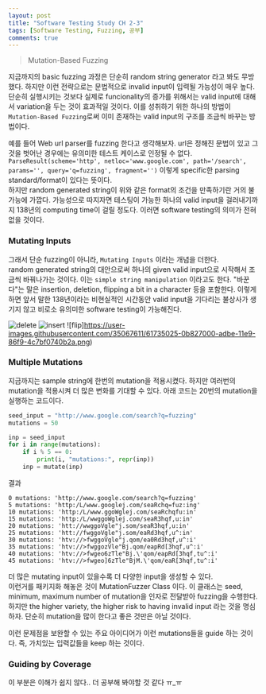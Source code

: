 ```yaml
---
layout: post
title: "Software Testing Study CH 2-3"
tags: [Software Testing, Fuzzing, 공부]
comments: true
---
```


> Mutation-Based Fuzzing  

지금까지의 basic fuzzing 과정은 단순히 random string generator 라고 봐도 무방했다. 하지만 이런 전략으로는 문법적으로 invalid input이 입력될 가능성이 매우 높다. 단순히 실행시키는 것보다 실제로 funcionality의 증가를 위해서는 valid input에 대해서 variation을 두는 것이 효과적일 것이다. 이를 성취하기 위한 하나의 방법이 `Mutation-Based Fuzzing`로써 이미 존재하는 valid input의 구조를 조금씩 바꾸는 방법이다.  

예를 들어 Web url parser를 fuzzing 한다고 생각해보자. url은 정해진 문법이 있고 그것을 벗어난 경우에는 유의미한 테스트 케이스로 인정될 수 없다.  
`ParseResult(scheme='http', netloc='www.google.com', path='/search', params='', query='q=fuzzing', fragment='')` 이렇게 specific한 parsing standard/format이 있다는 뜻이다.  
하지만 random generated string이 위와 같은 format의 조건을 만족하기란 거의 불가능에 가깝다. 가능성으로 따지자면 테스팅이 가능한 하나의 valid input을 걸러내기까지 138년의 computing time이 걸릴 정도다. 이러면 software testing의 의미가 전혀 없을 것이다.  

### Mutating Inputs
그래서 단순 fuzzing이 아니라, `Mutating Inputs` 이라는 개념을 더한다.  
random generated string의 대안으로써 하나의 given valid input으로 시작해서 조금씩 바꿔나가는 것이다. 이는 `simple string manipulation` 이라고도 한다. "바꾼다"는 말은 insertion, deletion, flipping a bit in a character 등을 포함한다. 이렇게 하면 앞서 말한 138년이라는 비현실적인 시간동안 valid input을 기다리는 불상사가 생기지 않고 비로소 유의미한 software testing이 가능해진다.  

![delete](https://user-images.githubusercontent.com/35067611/61734980-f279bf00-adbd-11e9-9368-84660ed50b04.png)
![insert](https://user-images.githubusercontent.com/35067611/61735002-ff96ae00-adbd-11e9-8a3a-ea2bbb73cb53.png)
![flip]https://user-images.githubusercontent.com/35067611/61735025-0b827000-adbe-11e9-86f9-4c7bf0740b2a.png)

### Multiple Mutations  
지금까지는 sample string에 한번의 mutation을 적용시켰다. 하지만 여러번의 mutation을 적용시켜 더 많은 변화를 기대할 수 있다. 아래 코드는 20번의 mutation을 실행하는 코드이다.  

~~~python
seed_input = "http://www.google.com/search?q=fuzzing"
mutations = 50

inp = seed_input
for i in range(mutations):
    if i % 5 == 0:
        print(i, "mutations:", repr(inp))
    inp = mutate(inp)
~~~

결과  
~~~
0 mutations: 'http://www.google.com/search?q=fuzzing'
5 mutations: 'http:/L/www.googlej.com/seaRchq=fuz:ing'
10 mutations: 'http:/L/www.ggoWglej.com/seaRchqfu:in'
15 mutations: 'http:/L/wwggoWglej.com/seaR3hqf,u:in'
20 mutations: 'htt://wwggoVgle"j.som/seaR3hqf,u:in'
25 mutations: 'htt://fwggoVgle"j.som/eaRd3hqf,u^:in'
30 mutations: 'htv://>fwggoVgle"j.qom/ea0Rd3hqf,u^:i'
35 mutations: 'htv://>fwggozVle"Bj.qom/eapRd[3hqf,u^:i'
40 mutations: 'htv://>fwgeo6zTle"Bj.\'qom/eapRd[3hqf,tu^:i'
45 mutations: 'htv://>fwgeo]6zTle"BjM.\'qom/eaR[3hqf,tu^:i'
~~~

더 많은 mutating input이 있을수록 더 다양한 input을 생성할 수 있다.  
이런거를 패키지화 해놓은 것이 MutationFuzzer Class 이다. 이 클래스는 seed, minimum, maximum number of mutation을 인자로 전달받아 fuzzing을 수행한다.  
하지만 the higher variety, the higher risk to having invalid input 라는 것을 명심하자. 단순히 mutation을 많이 한다고 좋은 것만은 아닐 것이다.

이런 문제점을 보완할 수 있는 주요 아이디어가 이런 mutations들을 guide 하는 것이다. 즉, 가치있는 입력값들을 keep 하는 것이다.  

### Guiding by Coverage  
이 부분은 이해가 쉽지 않다.. 더 공부해 봐야할 것 같다 ㅠ_ㅠ  